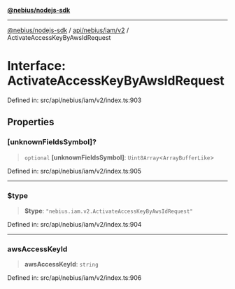 [**@nebius/nodejs-sdk**](../../../../../README.md)

***

[@nebius/nodejs-sdk](../../../../../README.md) / [api/nebius/iam/v2](../README.md) / ActivateAccessKeyByAwsIdRequest

# Interface: ActivateAccessKeyByAwsIdRequest

Defined in: src/api/nebius/iam/v2/index.ts:903

## Properties

### \[unknownFieldsSymbol\]?

> `optional` **\[unknownFieldsSymbol\]**: `Uint8Array`\<`ArrayBufferLike`\>

Defined in: src/api/nebius/iam/v2/index.ts:905

***

### $type

> **$type**: `"nebius.iam.v2.ActivateAccessKeyByAwsIdRequest"`

Defined in: src/api/nebius/iam/v2/index.ts:904

***

### awsAccessKeyId

> **awsAccessKeyId**: `string`

Defined in: src/api/nebius/iam/v2/index.ts:906
